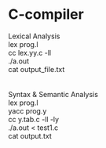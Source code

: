 # C-compiler

Lexical Analysis <br>
lex prog.l   <br>
cc lex.yy.c -ll   <br>
./a.out   <br>
cat output_file.txt  <br>
<br><br>
Syntax & Semantic Analysis  <br>
lex prog.l  <br>
yacc prog.y  <br>
cc y.tab.c -ll -ly  <br>
./a.out < test1.c   <br>
cat output.txt     <br>
